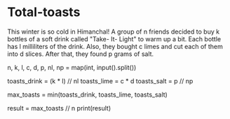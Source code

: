 # Total-toasts
This winter is so cold in Himanchal! A group of n friends decided to buy k bottles of a soft drink called "Take- It- Light" to warm up a bit. Each bottle has l milliliters of the drink. Also, they bought c limes and cut each of them into d slices. After that, they found p grams of salt.


n, k, l, c, d, p, nl, np = map(int, input().split())

toasts_drink = (k * l) // nl
toasts_lime = c * d
toasts_salt = p // np

max_toasts = min(toasts_drink, toasts_lime, toasts_salt)

result = max_toasts // n
print(result)
